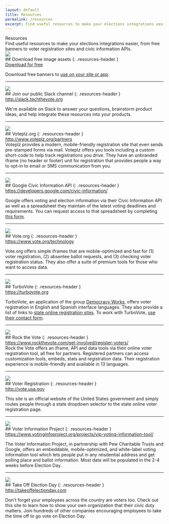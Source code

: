 ```yaml
---
layout: default
title: Resources
permalink: /resources
excerpt: Find useful resources to make your elections integrations easier, from free banners to voter registration sites and civic information APIs
---
```


<div class="page-title">
  Resources
  <div class="inner playbook">
    Find useful resources to make your elections integrations easier, from free banners to voter registration sites and civic information APIs.
  </div>
</div>


<div class="resource-item" markdown="1">

<div class="resource-image" markdown="1">
<a href="{{site.baseurl}}/assets/resources/image-assets.zip" target="_blank" class="resource-image-inner" markdown="1">
<img src="{{site.baseurl}}/assets/images/download.svg" class="download" />
</a>
</div>

<div class="resource-text" markdown="1">
## Download free image assets
{: .resources-header }

<div class="resources-url-wrapper">
	<a href="{{site.baseurl}}/assets/resources/image-assets.zip" target="_blank" class="inline-link">Download for free</a>
</div>

Download free banners to <a href="./faq#can-anyone-use-the-banners-you-provide" class="nav-element">use on your site or app</a>.
</div>

</div>

---

<div class="resource-item" markdown="1">

<div class="resource-image" markdown="1">
<a href="http://slack.techthevote.org" target="_blank" class="resource-image-inner" markdown="1">
<img src="{{site.baseurl}}/assets/images/slack_logo.png" class="slack" />
</a>
</div>


<div class="resource-text" markdown="1">
## Join our public Slack channel
{: .resources-header }

<div class="resources-url-wrapper">
	<a target="_blank" href="http://slack.techthevote.org" class="inline-link">http://slack.techthevote.org</a>
</div>

We're available on Slack to answer your questions, brainstorm product ideas, and help integrate these resources into your products.

</div>

</div>

---

<div class="resource-item" markdown="1">

<div class="resource-image" markdown="1">
<a target="_blank" href="http://www.voteplz.org" class="resource-image-inner" markdown="1">
<img src="{{site.baseurl}}/assets/images/voteplz_logo.svg" class="voteplz" />
</a>
</div>

<div class="resource-text" markdown="1">
## Voteplz.org
{: .resources-header }

<div class="resources-url-wrapper">
	<a href="http://www.voteplz.org/partners" target="_blank" class="inline-link">http://www.voteplz.org/partners</a>
</div>
Voteplz provides a modern, mobile-friendly registration site that even sends pre-stamped forms via mail. Voteplz offers you tools including a custom short-code to help track registrations you drive. They have an unbranded iframe (no header or footer) unit for registration that provides people a way to opt-in to email or SMS communication from you.
</div>

</div>

---

<div class="resource-item" markdown="1">

<div class="resource-image" markdown="1">
<a href="https://developers.google.com/civic-information/" target="_blank" class="resource-image-inner" markdown="1">
<img src="{{site.baseurl}}/assets/images/google_logo.svg" class="google" />
</a>
</div>

<div class="resource-text" markdown="1">
## Google Civic Information API
{: .resources-header }

<div class="resources-url-wrapper">
	<a href="https://developers.google.com/civic-information/" target="_blank" class="inline-link">https://developers.google.com/civic-information/</a>
</div>

Google offers voting and election information via their Civic Information API as well as a spreadsheet they maintain of the latest voting deadlines and requirements. You can request access to that spreadsheet by completing [this form](https://docs.google.com/forms/d/e/1FAIpQLSe5hF4w1LuO_d4KSlbX1aGtv67XasNjhJc73QbWlkrYVldX_Q/viewform).
</div>

</div>

---

<div class="resource-item" markdown="1">

<div class="resource-image" markdown="1">
<a href="https://www.vote.org/technology/" target="_blank" class="resource-image-inner" markdown="1">
<img src="{{site.baseurl}}/assets/images/vote-logo.png" class="voteorg" />
</a>
</div>

<div class="resource-text" markdown="1">
## Vote.org
{: .resources-header }

<div class="resources-url-wrapper">
	<a href="https://www.vote.org/technology/" target="_blank" class="inline-link">https://www.vote.org/technology</a>
</div>

Vote.org offers simple iframes that are mobile-optimized and fast for (1) voter registration, (2) absentee ballot requests, and (3) checking voter registration status. They also offer a suite of premium tools for those who want to access data.
</div>

</div>

---

<div class="resource-item" markdown="1">

<div class="resource-image" markdown="1">
<a href="https://turbovote.org" target="_blank" class="resource-image-inner" markdown="1">
<img src="{{site.baseurl}}/assets/images/turbovote-logo.png" class="turbovote" />
</a>
</div>

<div class="resource-text" markdown="1">
## TurboVote
{: .resources-header }

<div class="resources-url-wrapper">
	<a href="https://turbovote.org" target="_blank" class="inline-link">https://turbovote.org</a>
</div>

TurboVote, an application of the group [Democracy Works](http://democracy.works), offers voter registration in English and Spanish interface languages. They also provide a list of links to [state online registration sites](https://classic.turbovote.org/register_online_state_sites). To work with TurboVote, [use their contact form](http://democracy.works/contact).
</div>

</div>

---

<div class="resource-item" markdown="1">

<div class="resource-image" markdown="1">
<a href="http://rockthevote.org" target="_blank" class="resource-image-inner" markdown="1">
<img src="{{site.baseurl}}/assets/images/rock-the-vote-logo.png" class="rockthevote" />
</a>
</div>

<div class="resource-text" markdown="1">
## Rock the Vote
{: .resources-header }

<div class="resources-url-wrapper">
	<a href="https://www.rockthevote.com/get-involved/register-voters/" target="_blank" class="inline-link">https://www.rockthevote.com/get-involved/register-voters/</a>
</div>
Rock the Vote offers an iframe, API and data tools via their online voter registration tool, all free for partners. Registered partners can access customization tools, embeds, stats and registration data. Their registration experience is mobile-friendly and available in 13 languages.

</div>

</div>

---

<div class="resource-item" markdown="1">

<div class="resource-image" markdown="1">
<a href="http://vote.usa.gov" target="_blank" class="resource-image-inner" markdown="1">
<img src="{{site.baseurl}}/assets/images/usagov_logo.png" class="votegov" />
</a>
</div>

<div class="resource-text" markdown="1">
## Voter Registration
{: .resources-header }

<div class="resources-url-wrapper">
	<a href="http://vote.usa.gov" target="_blank" class="inline-link">http://vote.usa.gov</a>
</div>

This site is an official website of the United States government and simply routes people through a state dropdown selector to the state online voter registration page.

</div>

</div>

---

<div class="resource-item" markdown="1">

<div class="resource-image" markdown="1">
<a href="https://www.votinginfoproject.org/projects/vip-voting-information-tool/" target="_blank" class="resource-image-inner" markdown="1">
<img src="{{site.baseurl}}/assets/images/vip_logo.png" class="vip" />
</a>
</div>

<div class="resource-text" markdown="1">
## Voter Information Project
{: .resources-header }

<div class="resources-url-wrapper">
	<a href="https://www.votinginfoproject.org/projects/vip-voting-information-tool/" target="_blank" class="inline-link">https://www.votinginfoproject.org/projects/vip-voting-information-tool/</a>
</div>

The Voter Information Project, in partnership with Pew Charitable Trusts and Google, offers an embeddable, mobile-optimized, and white-label voting information tool which lets people put in any reisdential address and get polling place and ballot information. Most data will be populated in the 2-4 weeks before Election Day.

</div>

</div>

---

<div class="resource-item" markdown="1">

<div class="resource-image" markdown="1">
<a href="http://takeoffelectionday.com" target="_blank" class="resource-image-inner" markdown="1">
<img src="{{site.baseurl}}/assets/images/take_off_election_day_logo.png" class="takeoffelectionday" />
</a>
</div>

<div class="resource-text" markdown="1">
## Take Off Election Day
{: .resources-header }

<div class="resources-url-wrapper">
	<a href="http://takeoffelectionday.com" target="_blank" class="inline-link">http://takeoffelectionday.com</a>
</div>

Don't forget your employees across the country are voters too. Check out this site to learn how to show your own organization that their civic duty matters. Join hundreds of other companies encouraging employees to take the time off to go vote on Election Day.

</div>

</div>
